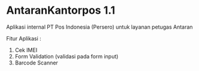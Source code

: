 # AntaranKantorpos 1.1

Aplikasi internal PT Pos Indonesia (Persero) untuk layanan petugas Antaran  

Fitur Aplikasi :  
1. Cek IMEI  
2. Form Validation (validasi pada form input)
3. Barcode Scanner
